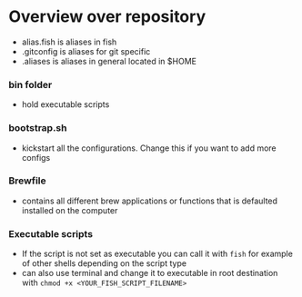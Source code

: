 
# Overview over repository

- alias.fish is aliases in fish
- .gitconfig is aliases for git specific
- .aliases is aliases in general located in $HOME

### bin folder
- hold executable scripts

### bootstrap.sh
- kickstart all the configurations. Change this if you want to add more configs

### Brewfile
- contains all different brew applications or functions that is defaulted installed on the computer

### Executable scripts
- If the script is not set as executable you can call it with ``fish`` for example of other shells depending on the script type
- can also use terminal and change it to executable in root destination with ``chmod +x <YOUR_FISH_SCRIPT_FILENAME>``